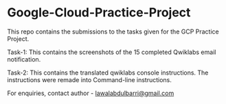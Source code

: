# Google-Cloud-Practice-Project

This repo contains the submissions to the tasks given for the GCP Practice Project.

Task-1: This contains the screenshots of the 15 completed Qwiklabs email notification.

Task-2: This contains the translated qwiklabs console instructions. The instructions were remade into Command-line instructions. 

For enquiries, contact author - lawalabdulbarri@gmail.com
